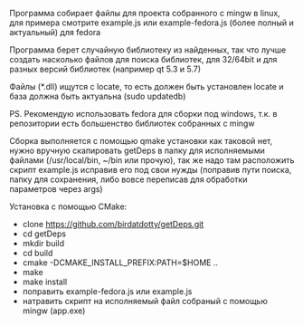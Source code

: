 Программа собирает файлы для проекта собранного с mingw в linux, для примера смотрите example.js или example-fedora.js (более полный и актуальный) для fedora

Программа берет случайную библиотеку из найденных, так что лучше создать насколько файлов для поиска библиотек, для 32/64bit и для разных версий библиотек (например qt 5.3 и 5.7)

Файлы (*.dll) ищутся с locate, то есть должен быть установлен locate и база должна быть актуальна (sudo updatedb)

PS. Рекомендую использовать fedora для сборки под windows, т.к. в репозитории есть большенство библиотек собранных с mingw

Сборка выполняется с помощью qmake
установки как таковой нет, нужно вручную скапировать getDeps в папку для исполняемыми файлами (/usr/local/bin, ~/bin или прочую), так же надо там расположить скрипт example.js исправив его под свои нужды (поправив пути поиска, папку для сохранения, либо вовсе переписав для обработки параметров через args)

Установка с помощью CMake:
 * clone https://github.com/birdatdotty/getDeps.git
 * cd getDeps
 * mkdir build
 * cd build
 * cmake -DCMAKE_INSTALL_PREFIX:PATH=$HOME ..
 * make
 * make install
 * поправить example-fedora.js или example.js
 * натравить скрипт на исполняемый файл собраный с помощью mingw (app.exe)
